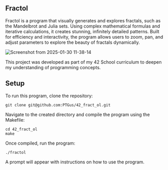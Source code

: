 ## Fractol
Fractol is a program that visually generates and explores fractals, such as the Mandelbrot and Julia sets. Using complex mathematical formulas and iterative calculations, it creates stunning, infinitely detailed patterns. Built for efficiency and interactivity, the program allows users to zoom, pan, and adjust parameters to explore the beauty of fractals dynamically.

![Screenshot from 2025-01-30 11-38-14](https://github.com/user-attachments/assets/b1948fe5-d235-4cc3-a9e5-930414c8cd82)

This project was developed as part of my 42 School curriculum to deepen my understanding of programming concepts.

## Setup
To run this program, clone the repository:
```
git clone git@github.com:PTGus/42_fract_ol.git
```
Navigate to the created directory and compile the program using the Makefile:
```
cd 42_fract_ol  
make
```
Once compiled, run the program:
```
./fractol
```
A prompt will appear with instructions on how to use the program.

